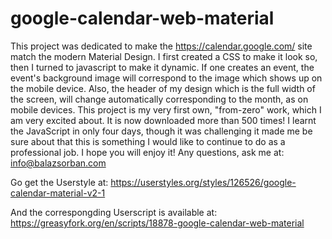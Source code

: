 # google-calendar-web-material

This project was dedicated to make the https://calendar.google.com/ site match the modern Material Design. I first created a CSS to make it look so, then I turned to javascript to make it dynamic. If one creates an event, the event's background image will correspond to the image which shows up on the mobile device. Also, the header of my design which is the full width of the screen, will change automatically corresponding to the month, as on mobile devices. This project is my very first own, "from-zero" work, which I am very excited about. It is now downloaded more than 500 times! I learnt the JavaScript in only four days, though it was challenging it made me be sure about that this is something I would like to continue to do as a professional job. I hope you will enjoy it! Any questions, ask me at: info@balazsorban.com


Go get the Userstyle at:
https://userstyles.org/styles/126526/google-calendar-material-v2-1


And the correspongding Userscript is available at:
https://greasyfork.org/en/scripts/18878-google-calendar-web-material
